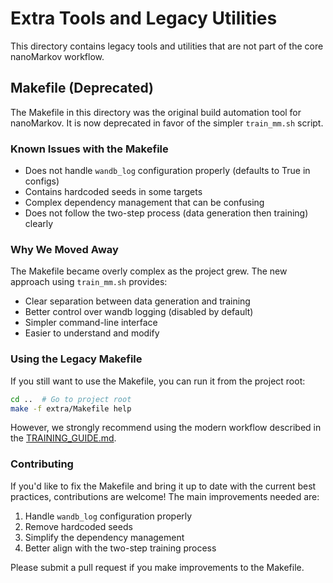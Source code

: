 # Extra Tools and Legacy Utilities

This directory contains legacy tools and utilities that are not part of the core nanoMarkov workflow.

## Makefile (Deprecated)

The Makefile in this directory was the original build automation tool for nanoMarkov. It is now deprecated in favor of the simpler `train_mm.sh` script.

### Known Issues with the Makefile

- Does not handle `wandb_log` configuration properly (defaults to True in configs)
- Contains hardcoded seeds in some targets
- Complex dependency management that can be confusing
- Does not follow the two-step process (data generation then training) clearly

### Why We Moved Away

The Makefile became overly complex as the project grew. The new approach using `train_mm.sh` provides:
- Clear separation between data generation and training
- Better control over wandb logging (disabled by default)
- Simpler command-line interface
- Easier to understand and modify

### Using the Legacy Makefile

If you still want to use the Makefile, you can run it from the project root:

```bash
cd ..  # Go to project root
make -f extra/Makefile help
```

However, we strongly recommend using the modern workflow described in the [TRAINING_GUIDE.md](../TRAINING_GUIDE.md).

### Contributing

If you'd like to fix the Makefile and bring it up to date with the current best practices, contributions are welcome! The main improvements needed are:

1. Handle `wandb_log` configuration properly
2. Remove hardcoded seeds
3. Simplify the dependency management
4. Better align with the two-step training process

Please submit a pull request if you make improvements to the Makefile.